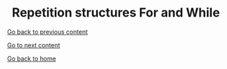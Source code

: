 <h1 align="center">Repetition structures For and While</h1>

<a href="../../../02/pages/conditional_if_else/README.md">Go back to previous content</a> 
<p> <a href="../../../03/pages/repetition_structure_while/README.md">Go to next content</a>  </p>
<p> <a href="../../../../../../README.md">Go back to home</a> </p>


